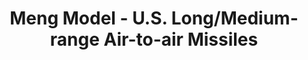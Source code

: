 ---
layout: product
title: "Meng Model - U.S. Long/Medium-range Air-to-air Missiles"
price: "1800" 
desc: "N/A"
img_path: "/assets/img/MM-SPS--044.jpg"
brand: "N/A"
available: false
special_offer: false
new: false
soon: false
cat: "010000"
subcat: "011000"
subsubcat: "0N/A"
sifra: "MM-SPS--044"
---